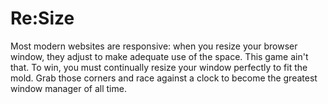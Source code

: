# Re:Size

Most modern websites are responsive: when you resize your browser window, they adjust to make adequate use of the space. This game ain't that. To win, you must continually resize your window perfectly to fit the mold. Grab those corners and race against a clock to become the greatest window manager of all time.
